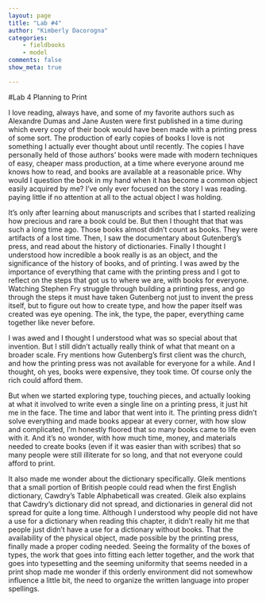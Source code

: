 ```yaml
---
layout: page  
title: "Lab #4"  
author: "Kimberly Dacorogna"  
categories:  
    - fieldbooks
    - model
comments: false  
show_meta: true

---
```


#Lab 4 Planning to Print

I love reading, always have, and some of my favorite authors such as Alexandre Dumas and Jane Austen were first published in a time during which every copy of their book would have been made with a printing press of some sort. The production of early copies of books I love is not something I actually ever thought about until recently. The copies I have personally held of those authors’ books were made with modern techniques of easy, cheaper mass production, at a time where everyone around me knows how to read, and books are available at a reasonable price. Why would I question the book in my hand when it has become a common object easily acquired by me? I’ve only ever focused on the story I was reading. paying little if no attention at all to the actual object I was holding. It’s only after learning about manuscripts and scribes that I started realizing how precious and rare a book could be. But then I thought that that was such a long time ago. Those books almost didn’t count as books. They were artifacts of a lost time.  Then, I saw the documentary about Gutenberg’s press, and read about the history of dictionaries. Finally I thought I understood how incredible a book really is as an object, and the significance of the history of books, and of printing. I was awed by the importance of everything that came with the printing press and I got to reflect on the steps that got us to where we are, with books for everyone. Watching Stephen Fry struggle through building a printing press, and go through the steps it must have taken Gutenberg not just to invent the press itself, but to figure out how to create type, and how the paper itself was created was eye opening. The ink, the type, the paper, everything came together like never before. I was awed and I thought I understood what was so special about that invention. But I still didn’t actually really think of what that meant on a broader scale. Fry mentions how Gutenberg’s first client was the church, and how the printing press was not available for everyone for a while. And I thought, oh yes, books were expensive, they took time. Of course only the rich could afford them. But when we started exploring type, touching pieces, and actually looking at what it involved to write even a single line on a printing press, it just hit me in the face. The time and labor that went into it. The printing press didn’t solve everything and made books appear at every corner, with how slow and complicated, I’m honestly floored that so many books came to life even with it. And it’s no wonder, with how much time, money, and materials needed to create books (even if it was easier than with scribes) that so many people were still illiterate for so long, and that not everyone could afford to print. It also made me wonder about the dictionary specifically. Gleik mentions that a small portion of British people could read when the first English dictionary, Cawdry’s Table Alphabeticall was created. Gleik also explains that Cawdry’s dictionary did not spread, and dictionaries in general did not spread for quite a long time. Although I understood why people did not have a use for a dictionary when reading this chapter, it didn’t really hit me that people just didn’t have a use for a dictionary without books. That the availability of the physical object, made possible by the printing press, finally made a proper coding needed. Seeing the formality of the boxes of types, the work that goes into fitting each letter together, and the work that goes into typesetting and the seeming uniformity that seems needed in a print shop made me wonder if this orderly environment did not somewhow influence a little bit, the need to organize the written language into proper spellings. 